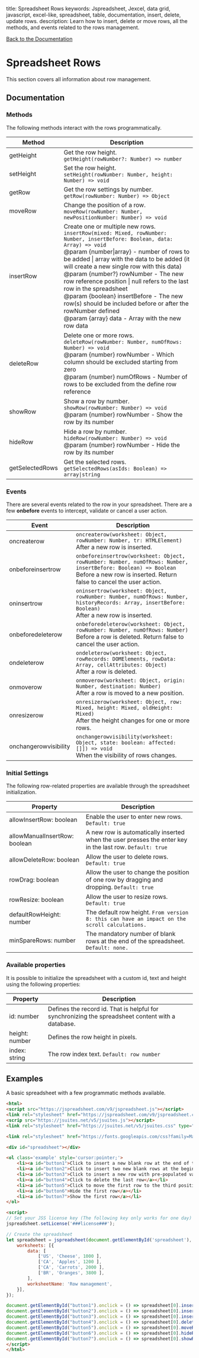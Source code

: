title: Spreadsheet Rows
keywords: Jspreadsheet, Jexcel, data grid, javascript, excel-like, spreadsheet, table, documentation, insert, delete, update rows.
description: Learn how to insert, delete or move rows, all the methods, and events related to the rows management.

[Back to the Documentation](/docs/v9 "Back to the documentation section")

# Spreadsheet Rows

This section covers all information about row management. 

## Documentation

### Methods

The following methods interact with the rows programmatically.

| Method          | Description                                                                                                                                                                                                                                                                                                                                                                                                                                                                                                                                                          |
| ----------------|----------------------------------------------------------------------------------------------------------------------------------------------------------------------------------------------------------------------------------------------------------------------------------------------------------------------------------------------------------------------------------------------------------------------------------------------------------------------------------------------------------------------------------------------------------------------|
| getHeight       | Get the row height.<br/>`getHeight(rowNumber?: Number) => number`                                                                                                                                                                                                                                                                                                                                                                                                                                                                                                    |
| setHeight       | Set the row height.<br/>`setHeight(rowNumber: Number, height: Number) => void`                                                                                                                                                                                                                                                                                                                                                                                                                                                                                       |
| getRow          | Get the row settings by number.<br/>`getRow(rowNumber: Number) => Object`                                                                                                                                                                                                                                                                                                                                                                                                                                                                                            |
| moveRow         | Change the position of a row.<br/>`moveRow(rowNumber: Number, newPositionNumber: Number) => void`                                                                                                                                                                                                                                                                                                                                                                                                                                                                    |
| insertRow       | Create one or multiple new rows.<br/>`insertRow(mixed: Mixed, rowNumber: Number, insertBefore: Boolean, data: Array) => void` <br/>@param {number\|array} - number of rows to be added \| array with the data to be added (it will create a new single row with this data) <br/>@param {number?} rowNumber - The new row reference position \| null refers to the last row in the spreadsheet <br/>@param {boolean} insertBefore - The new row(s) should be included before or after the rowNumber defined <br/>@param {array} data - Array with the new row data |
| deleteRow       | Delete one or more rows.<br/>`deleteRow(rowNumber: Number, numOfRows: Number) => void` <br/>@param {number} rowNumber - Which column should be excluded starting from zero <br/>@param {number} numOfRows - Number of rows to be excluded from the define row reference                                                                                                                                                                                                                                                                                              |
| showRow         | Show a row by number.<br/>`showRow(rowNumber: Number) => void` <br/>@param {number} rowNumber - Show the row by its number                                                                                                                                                                                                                                                                                                                                                                                                                                           |
| hideRow         | Hide a row by number.<br/>`hideRow(rowNumber: Number) => void` <br/>@param {number} rowNumber - Hide the row by its number                                                                                                                                                                                                                                                                                                                                                                                                                                           |
| getSelectedRows | Get the selected rows.<br/>`getSelectedRows(asIds: Boolean) => array\|string`                                                                                                                                                                                                                                                                                                                                                                                                                                                                                       |

 

### Events

There are several events related to the row in your spreadsheet. There are a few <b>onbefore</b> events to intercept, validate or cancel a user action.

| Event                 | Description                                                                                                                                                                              |
| ----------------------|------------------------------------------------------------------------------------------------------------------------------------------------------------------------------------------|
| oncreaterow           | `oncreaterow(worksheet: Object, rowNumber: Number, tr: HTMLElement)`<br/>After a new row is inserted.                                                                                    |
| onbeforeinsertrow     | `onbeforeinsertrow(worksheet: Object, rowNumber: Number, numOfRows: Number, insertBefore: Boolean) => Boolean`<br/>Before a new row is inserted. Return false to cancel the user action. |
| oninsertrow           | `oninsertrow(worksheet: Object, rowNumber: Number, numOfRows: Number, historyRecords: Array, insertBefore: Boolean)`<br/>After a new row is inserted.                                    |
| onbeforedeleterow     | `onbeforedeleterow(worksheet: Object, rowNumber: Number, numOfRows: Number)`<br/>Before a row is deleted. Return false to cancel the user action.                                        |
| ondeleterow           | `ondeleterow(worksheet: Object, rowRecords: DOMElements, rowData: Array, cellAttributes: Object)`<br/>After a row is deleted.                                                            |
| onmoverow             | `onmoverow(worksheet: Object, origin: Number, destination: Number)`<br/>After a row is moved to a new position.                                                                          |
| onresizerow           | `onresizerow(worksheet: Object, row: Mixed, height: Mixed, oldHeight: Mixed)`<br/>After the height changes for one or more rows.                                                         |
| onchangerowvisibility | `onchangerowvisibility(worksheet: Object, state: boolean: affected: []]) => void`<br/>When the visibility of rows changes.                                                               |

 

### Initial Settings

The following row-related properties are available through the spreadsheet initialization.

| Property                      | Description                                                                                              |
| ------------------------------|----------------------------------------------------------------------------------------------------------|
| allowInsertRow: boolean       | Enable the user to enter new rows. `Default: true`                                                       |
| allowManualInsertRow: boolean | A new row is automatically inserted when the user presses the enter key in the last row. `Default: true` |
| allowDeleteRow: boolean       | Allow the user to delete rows. `Default: true`                                                           |
| rowDrag: boolean              | Allow the user to change the position of one row by dragging and dropping. `Default: true`               |
| rowResize: boolean            | Allow the user to resize rows. `Default: true`                                                           |
| defaultRowHeight: number      | The default row height. `From version 8: this can have an impact on the scroll calculations.`            |
| minSpareRows: number          | The mandatory number of blank rows at the end of the spreadsheet. `Default: none.`                       |

 

### Available properties

It is possible to initialize the spreadsheet with a custom id, text and height using the following properties:

| Property       | Description                                                                                       |
| ---------------|---------------------------------------------------------------------------------------------------|
| id: number     | Defines the record id. That is helpful for synchronizing the spreadsheet content with a database. |
| height: number | Defines the row height in pixels.                                                                 |
| index: string  | The row index text. `Default: row number`                                                         |

 

## Examples

A basic spreadsheet with a few programmatic methods available. 

```html
<html>
<script src="https://jspreadsheet.com/v9/jspreadsheet.js"></script>
<link rel="stylesheet" href="https://jspreadsheet.com/v9/jspreadsheet.css" type="text/css" />
<scrip src="https://jsuites.net/v5/jsuites.js"></script>
<link rel="stylesheet" href="https://jsuites.net/v5/jsuites.css" type="text/css" />

<link rel="stylesheet" href="https://fonts.googleapis.com/css?family=Material+Icons" />

<div id="spreadsheet"></div>

<ol class='example' style='cursor:pointer;'>
    <li><a id="button1">Click to insert a new blank row at the end of the spreadsheet</a></li>
    <li><a id="button2">Click to insert two new blank rows at the beginning of the spreadsheet</a></li>
    <li><a id="button3">Click to insert a new row with pre-populated values at the end of the spreadsheet</a></li>
    <li><a id="button4">Click to delete the last row</a></li>
    <li><a id="button5">Click to move the first row to the third position</a></li>
    <li><a id="button6">Hide the first row</a></li>
    <li><a id="button7">Show the first row</a></li>
</ol>

<script>
// Set your JSS license key (The following key only works for one day)
jspreadsheet.setLicense('###license###');

// Create the spreadsheet
let spreadsheet = jspreadsheet(document.getElementById('spreadsheet'), {
    worksheets: [{
        data: [
            ['US', 'Cheese', 1000 ],
            ['CA', 'Apples', 1200 ],
            ['CA', 'Carrots', 2000 ],
            ['BR', 'Oranges', 3800 ],
        ],
        worksheetName: 'Row management',
    }],
});

document.getElementById("button1").onclick = () => spreadsheet[0].insertRow()
document.getElementById("button2").onclick = () => spreadsheet[0].insertRow(2, 0, 1);
document.getElementById("button3").onclick = () => spreadsheet[0].insertRow([ '0.99', '1.22', '3.11', '2.21' ]);
document.getElementById("button4").onclick = () => spreadsheet[0].deleteRow();
document.getElementById("button5").onclick = () => spreadsheet[0].moveRow(0, 2);
document.getElementById("button6").onclick = () => spreadsheet[0].hideRow(0);
document.getElementById("button7").onclick = () => spreadsheet[0].showRow(0);
</script>
</html>
```
 
